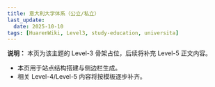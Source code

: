```yaml
---
title: 意大利大学体系（公立/私立）
last_update:
  date: 2025-10-10
tags: [HuarenWiki, Level3, study-education, universita]
---
```

**说明：** 本页为该主题的 Level-3 骨架占位，后续将补充 Level-5 正文内容。

- 本页用于站点结构搭建与侧边栏生成。
- 相关 Level-4/Level-5 内容将按模板逐步补齐。
